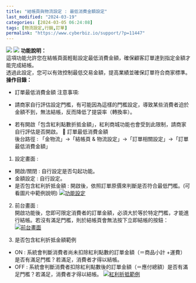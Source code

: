 ```yaml
---
title: "結帳頁與物流設定 : 最低消費金額設定"
last_modified: "2024-03-19"
categories: [2024-03-05 06:24:08]
tags: [物流設定,行銷,訂單]
permalink: "https://www.cyberbiz.io/support/?p=11447"
---
```


![](https://www.cyberbiz.io/support/wp-content/uploads/適用站別.png)
[![](https://www.cyberbiz.io/support/wp-content/uploads/台灣站.png)](https://www.cyberbiz.io/support/?page_id=2490)
**功能說明：**  
這項功能允許您在結帳頁面輕鬆設定最低消費金額，確保顧客訂單達到指定金額才能完成結帳。  
透過此設定，您可以有效控制最低交易金額，提高業績並確保訂單符合商家標準。  **操作目錄：**

* 訂單最低消費金額 
注意事項:  

* 請商家自行評估設定門檻，有可能因為這樣的門檻設定，導致某些消費者迫於金額不到，無法結帳，反而降低了提袋率（轉換率）。 
* 若有開啟「包含紅利點數折抵金額」，紅利商城功能也會受到此限制，請商家自行評估是否開啟。
📌 訂單最低消費金額  
後台路徑 :  「金物流」→「結帳頁 & 物流設定」→「訂單相關設定」→「訂單最低消費金額」  


1. 設定畫面 : 
* 開啟/關閉 : 自行設定是否勾起功能。
* 金額設定 : 自行設定。
* 是否包含紅利折抵金額 : 開啟後，依照訂單原價來判斷是否符合最低門檻。(可看圖片中範例說明)
[![功能設定](https://www.cyberbiz.io/support/wp-content/uploads/結帳頁與物流設定-最低消費金額設定01.png)](https://www.cyberbiz.io/support/wp-content/uploads/結帳頁與物流設定-最低消費金額設定01.png)



2. 前台畫面 :   
開啟功能後，您即可限定消費者的訂單金額，必須大於等於特定門檻，才能進行結帳。若沒有滿足門檻，則於結帳頁會無法按下立即結帳的按鈕：  
[![前台畫面](https://www.cyberbiz.io/support/wp-content/uploads/結帳頁與物流設定-最低消費金額設定02.png)](https://www.cyberbiz.io/support/wp-content/uploads/結帳頁與物流設定-最低消費金額設定02.png)



3. 是否包含紅利折抵金額範例 
* ON : 系統會判斷消費者尚未扣除紅利點數的訂單金額（＝商品小計 +運費）是否有滿足門檻？若滿足，消費者才得以結帳。 
* OFF : 系統會判斷消費者扣除紅利點數後的訂單金額（＝應付總額）是否有滿足門檻？若滿足，消費者才得以結帳。 
[![紅利折抵範例](https://www.cyberbiz.io/support/wp-content/uploads/結帳頁與物流設定-最低消費金額設定03.png)](https://www.cyberbiz.io/support/wp-content/uploads/結帳頁與物流設定-最低消費金額設定03.png)



